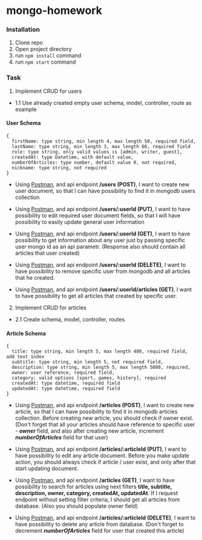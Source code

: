 # mongo-homework

### Installation
1. Clone repo
2. Open project directory
3. run ```npm install``` command
3. run ```npm start``` command

### Task

1. Implement CRUD for users
  - 1.1 Use already created empty user schema, model, controller, route as example

#### User Schema

```
{
  firstName: type string, min length 4, max length 50, required field,
  lastName: type string, min length 3, max length 60, required field
  role: type string, only valid values is [admin, writer, guest],
  createdAt: type Datetime, with default value,
  numberOfArticles: type number, default value 0, not required,
  nickname: type string, not required
}
```

* Using [Postman](https://www.getpostman.com/), and api endpoint **/users (POST)**, I want to create new user document,
so that I can have possibility to find it in mongodb users collection

* Using [Postman](https://www.getpostman.com/), and api endpoint **/users/:userId (PUT)**, I want to have possibility 
to edit required user document fields, so that I will have possibility to easily update general user information

* Using [Postman](https://www.getpostman.com/), and api endpoint **/users/:userId (GET)**, I want to have possibility
to get information about any user just by passing specific user mongo id as an api parametr.
(Response also should contain all articles that user created)

* Using [Postman](https://www.getpostman.com/), and api endpoint **/users/:userId (DELETE)**, I want to have possibility
to remove specific user from mongodb and all articles that he created.

* Using [Postman](https://www.getpostman.com/), and api endpoint **/users/:userId/articles (GET)**, I want to have possibility
to get all articles that created by specific user.


2. Implement CRUD for articles
  - 2.1 Create schema, model, controller, routes

#### Article Schema

```
{
  title: type string, min length 5, max length 400, required field, add text index
  subtitle: type string, min length 5, not required field,
  description: type string, min length 5, max length 5000, required,
  owner: user reference, required field,
  category: valid options [sport, games, history], required
  createdAt: type datetime, required field
  updatedAt: type datetime, required field
}
```

* Using [Postman](https://www.getpostman.com/), and api endpoint **/articles (POST)**, I want to create new article,
so that I can have possibility to find it in mongodb articles collection. 
Before creating new article, you should check if owner exist. 
(Don't forget that all your articles should have reference to specific user - ***owner*** field, and also after creating new article, increment ***numberOfArticles*** field for that user)

* Using [Postman](https://www.getpostman.com/), and api endpoint **/articles/:articleId (PUT)**, I want to have possibility
to edit any article document. Before you make update action, you should always check if article / user exist, and only
after that start updating document.

* Using [Postman](https://www.getpostman.com/), and api endpoint **/articles (GET)**,
I want to have possibility to search for articles using next filters **title, subtitle, description, owner, category,
createdAt, updatedAt**. If I request endpoint without setting filter criteria, I should get all articles from database.
(Also you should populate owner field)

* Using [Postman](https://www.getpostman.com/), and api endpoint **/articles/:articleId (DELETE)**,
I want to have possibility to delete any article from database. (Don't forget to decrement ***numberOfArticles*** field for user that created this article)




